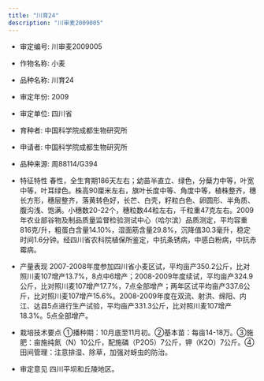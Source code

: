 ```yaml
---
title: "川育24"
description: "川审麦2009005"
---
```

* 审定编号:  川审麦2009005

*  作物名称:  小麦

*  品种名称:  川育24

*  审定年份:  2009

*  审定单位:  四川省

* 育种者:  中国科学院成都生物研究所

*  申请者:  中国科学院成都生物研究所

*  品种来源:  周88114/G394

*  特征特性
春性，全生育期186天左右；幼苗半直立、绿色，分蘖力中等，叶宽中等，叶耳绿色。株高90厘米左右，旗叶长度中等、角度中等，植株整齐，穗长方形，穗层整齐，落黄转色好，长芒、白壳，籽粒白色、卵圆形、半角质、腹沟浅、饱满。小穗数20-22个，穗粒数44粒左右，千粒重47克左右。2009年农业部谷物及制品质量监督检验测试中心（哈尔滨）品质测定，平均容重816克/升，粗蛋白含量14.10%，湿面筋含量29.8%，沉降值30.3毫升，稳定时间1.6分钟。经四川省农科院植保所鉴定，中抗条锈病，中感白粉病，中抗赤霉病。

*  产量表现
2007-2008年度参加四川省小麦区试，平均亩产350.2公斤，比对照川麦107增产13.7%，8点中6增产；2008-2009年度续试，平均亩产324.9公斤，比对照川麦107增产17.7%，7点全部增产；两年区试平均亩产337.6公斤，比对照川麦107增产15.6%。2008-2009年度在双流、射洪、绵阳、内江、达县5点进行生产试验，平均亩产331.3公斤，比对照川麦107增产18.3%。5点全部增产。

*  栽培技术要点
①播种期：10月底至11月初。②基本苗：每亩14-18万。③施肥：亩施纯氮（N）10公斤，配施磷（P2O5）7公斤，钾（K2O）7公斤。④田间管理：注意排湿、除草，加强对蚜虫的防治。

*  审定意见
四川平坝和丘陵地区。
